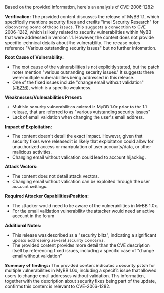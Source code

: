 Based on the provided information, here's an analysis of CVE-2006-1282:

**Verification:**
The provided content discusses the release of MyBB 1.1, which specifically mentions security fixes and credits "imei Security Research" for discovering some of these issues. This suggests a connection to CVE-2006-1282, which is likely related to security vulnerabilities within MyBB that were addressed in version 1.1.  However, the content does not provide specific technical details about the vulnerability. The release notes reference "Various outstanding security issues" but no further information.

**Root Cause of Vulnerability:**
- The root cause of the vulnerabilities is not explicitly stated, but the patch notes mention "various outstanding security issues." It suggests there were multiple vulnerabilities being addressed in this release.
- One of the fixed issues include  "change email without validation" (#[6226](http://community.mybboard.net/showthread.php?tid=6226)), which is a specific weakness.

**Weaknesses/Vulnerabilities Present:**
- Multiple security vulnerabilities existed in MyBB 1.0x prior to the 1.1 release, that are referred to as "various outstanding security issues"
- Lack of email validation when changing the user's email address.

**Impact of Exploitation:**
- The content doesn't detail the exact impact. However, given that security fixes were released it is likely that exploitation could allow for unauthorized access or manipulation of user accounts/data, or other malicious activities.
- Changing email without validation could lead to account hijacking.

**Attack Vectors:**
- The content does not detail attack vectors.
- Changing email without validation can be exploited through the user account settings.

**Required Attacker Capabilities/Position:**
- The attacker would need to be aware of the vulnerabilities in MyBB 1.0x.
- For the email validation vulnerability the attacker would need an active account in the forum

**Additional Notes:**
- This release was described as a "security blitz", indicating a significant update addressing several security concerns.
- The provided content provides more detail than the CVE description itself by referencing fixed issues, including a specific case of "change email without validation"

**Summary of findings:**
The provided content indicates a security patch for multiple vulnerabilities in MyBB 1.0x, including a specific issue that allowed users to change email addresses without validation. This information, together with the description about security fixes being part of the update, confirms this content is relevant to CVE-2006-1282.